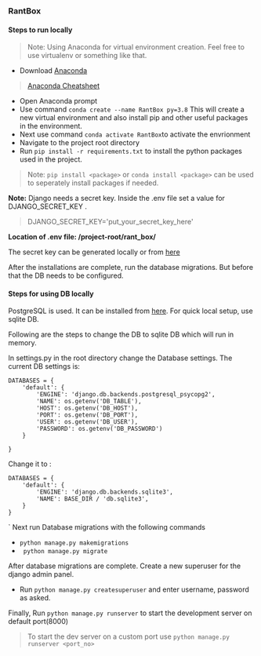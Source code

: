 ### RantBox

#### Steps to run locally 

>Note:  Using Anaconda for virtual environment creation. Feel free to use virtualenv or something like that.

- Download [Anaconda ](https://docs.anaconda.com/anaconda/user-guide/getting-started/)  

> [Anaconda Cheatsheet](https://docs.conda.io/projects/conda/en/4.6.0/_downloads/52a95608c49671267e40c689e0bc00ca/conda-cheatsheet.pdf)

- Open Anaconda prompt
- Use command `conda create --name RantBox py=3.8` This will create a new virtual environment and also install pip and other useful packages in the environment.
- Next use command `conda activate RantBox`to activate the envrionment
- Navigate to the project root directory
- Run `pip install -r requirements.txt` to install the python packages used in the project.
> Note: `pip install <package>` or `conda install <package>` can be used to seperately install packages if needed.

**Note:**  Django needs a secret key. Inside the .env file set  a value for 				DJANGO_SECRET_KEY .
> DJANGO_SECRET_KEY='put_your_secret_key_here'

**Location of .env file: /project-root/rant_box/**

The secret key can be generated locally or from [here](https://miniwebtool.com/django-secret-key-generator/) 

After the installations are complete,  run the database migrations. But before that the DB needs to be configured.

#### Steps for using DB locally
PostgreSQL is used. It can be installed from [here](https://www.postgresql.org/). 
For quick local setup, use sqlite DB. 

Following are the steps to change the DB to sqlite DB which will run in memory.

In settings.py in the root directory change the Database settings. The current DB settings is:  
	
	
	DATABASES = {
		'default': {
			'ENGINE': 'django.db.backends.postgresql_psycopg2',
			'NAME': os.getenv('DB_TABLE'),
			'HOST': os.getenv('DB_HOST'),
			'PORT': os.getenv('DB_PORT'),
			'USER': os.getenv('DB_USER'),
			'PASSWORD': os.getenv('DB_PASSWORD')
		}

	}
 

Change it to :

	DATABASES = {
		'default': {
			'ENGINE': 'django.db.backends.sqlite3',
			'NAME': BASE_DIR / 'db.sqlite3',
		}
	}
` 
Next run Database migrations with the following commands
- `python manage.py makemigrations`
- ` python manage.py migrate`


After database migrations are complete. Create a new superuser for the django admin panel.

- Run `python manage.py createsuperuser` and enter username, password as asked.

Finally, 
Run `python manage.py runserver` to start the development server on default port(8000)
> To start the dev server on a custom port
>  use `python manage.py runserver <port_no>`




